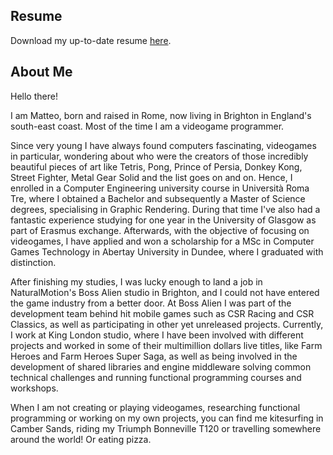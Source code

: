 ## Resume

Download my up-to-date resume [here](https://docs.google.com/document/d/1muXM6M9kqN3bVmMhUh3fF_A9fEMr6FRRkmToSfd0-UU/edit?usp=sharing).

## About Me

Hello there!

I am Matteo, born and raised in Rome, now living in Brighton in England's south-east coast. Most of the time I am a videogame programmer.

Since very young I have always found computers fascinating, videogames in particular, wondering about who were the creators of those incredibly beautiful pieces of art like Tetris, Pong, Prince of Persia, Donkey Kong, Street Fighter, Metal Gear Solid and the list goes on and on. Hence, I enrolled in a Computer Engineering university course in Università Roma Tre, where I obtained a Bachelor and subsequently a Master of Science degrees, specialising in Graphic Rendering. During that time I've also had a fantastic experience studying for one year in the University of Glasgow as part of Erasmus exchange. Afterwards, with the objective of focusing on videogames, I have applied and won a scholarship for a MSc in Computer Games Technology in Abertay University in Dundee, where I graduated with distinction.

After finishing my studies, I was lucky enough to land a job in NaturalMotion's Boss Alien studio in Brighton, and I could not have entered the game industry from a better door. At Boss Alien I was part of the development team behind hit mobile games such as CSR Racing and CSR Classics, as well as participating in other yet unreleased projects. Currently, I work at King London studio, where I have been involved with different projects and worked in some of their multimillion dollars live titles, like Farm Heroes and Farm Heroes Super Saga, as well as being involved in the development of shared libraries and engine middleware solving common technical challenges and running functional programming courses and workshops.

When I am not creating or playing videogames, researching functional programming or working on my own projects, you can find me kitesurfing in Camber Sands, riding my Triumph Bonneville T120 or travelling somewhere around the world! Or eating pizza.
